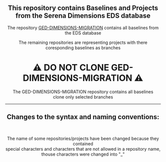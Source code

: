 <h2 align="center"> This repository contains Baselines and Projects from the Serena Dimensions EDS database</h2>
<p align="center">The repository <a href="https://github-bshg.boschdevcloud.com/GED-DIMENSIONS-MIGRATION/GED-DIMENSIONS-MIGRATION">GED-DIMENSIONS-MIGRATION</a> contains all baselines from the EDS database</p>
<p align="center">The remaining repositories are representing projects with there coresponding baselines as branches</p>
<h1 align="center"> ⚠ DO NOT CLONE GED-DIMENSIONS-MIGRATION ⚠</h1> 
<p align="center">
The GED-DIMENSIONS-MIGRATION repository contains all baselines<br>
clone only selected branches 
</p>
<hr>
<h2 align="center"> Changes to the syntax and naming conventions:</h2><br>
<p align="center">
 The name of some repositories/projects have been changed because they contained <br> special characters and characters that are not allowed in a repository name, thouse characters were changed into "_"
</p>
